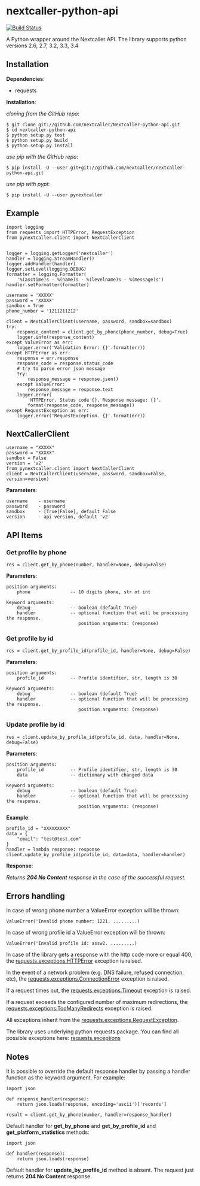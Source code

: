 nextcaller-python-api
=====================

[![Build Status](https://travis-ci.org/Nextcaller/nextcaller-python-api.svg?branch=master)](https://travis-ci.org/Nextcaller/nextcaller-python-api)

A Python wrapper around the Nextcaller API.
The library supports python versions 2.6, 2.7, 3.2, 3.3, 3.4

Installation
------------

**Dependencies**:

* requests

**Installation**:

*cloning from the GitHub repo*:

    $ git clone git://github.com/nextcaller/Nextcaller-python-api.git
    $ cd nextcaller-python-api
    $ python setup.py test
    $ python setup.py build
    $ python setup.py install

*use pip with the GitHub repo*:
    
    $ pip install -U --user git+git://github.com/nextcaller/nextcaller-python-api.git

*use pip with pypi*:

    $ pip install -U --user pynextcaller


Example
-------

    import logging
    from requests import HTTPError, RequestException
    from pynextcaller.client import NextCallerClient
    
    
    logger = logging.getLogger('nextcaller')
    handler = logging.StreamHandler()
    logger.addHandler(handler)
    logger.setLevel(logging.DEBUG)
    formatter = logging.Formatter(
        '%(asctime)s - %(name)s - %(levelname)s - %(message)s')
    handler.setFormatter(formatter)
    
    username = 'XXXXX'
    password = 'XXXXX'
    sandbox = True
    phone_number = '1211211212'
    
    client = NextCallerClient(username, password, sandbox=sandbox)
    try:
        response_content = client.get_by_phone(phone_number, debug=True)
        logger.info(response_content)
    except ValueError as err:
        logger.error('Validation Error: {}'.format(err))
    except HTTPError as err:
        response = err.response
        response_code = response.status_code
        # try to parse error json message
        try:
            response_message = response.json()
        except ValueError:
            response_message = response.text
        logger.error(
            'HTTPError. Status code {}. Response message: {}'.
            format(response_code, response_message))
    except RequestException as err:
        logger.error('RequestException. {}'.format(err))
    

NextCallerClient
----------------

    username = "XXXXX"
    password = "XXXXX"
    sandbox = False
    version = 'v2'
    from pynextcaller.client import NextCallerClient
    client = NextCallerClient(username, password, sandbox=False, version=version)

**Parameters**:

    username    - username
    password    - password
    sandbox     - [True|False], default False
    version     - api version, default 'v2'


API Items
-------------

### Get profile by phone ###

    res = client.get_by_phone(number, handler=None, debug=False)
    
**Parameters**:
    
    position arguments:
        phone               -- 10 digits phone, str ot int

    Keyword arguments:
        debug               -- boolean (default True)
        handler             -- optional function that will be processing the response.
                               position arguments: (response)

### Get profile by id ###

    res = client.get_by_profile_id(profile_id, handler=None, debug=False)
    
**Parameters**:
    
    position arguments:
        profile_id          -- Profile identifier, str, length is 30

    Keyword arguments:
        debug               -- boolean (default True)
        handler             -- optional function that will be processing the response.
                               position arguments: (response)


### Update profile by id ###

    res = client.update_by_profile_id(profile_id, data, handler=None, debug=False)
    
**Parameters**:

    position arguments:
        profile_id          -- Profile identifier, str, length is 30
        data                -- dictionary with changed data

    Keyword arguments:
        debug               -- boolean (default True)
        handler             -- optional function that will be processing the response.
                               position arguments: (response)

**Example**:

    profile_id = "XXXXXXXXX" 
    data = {
        "email": "test@test.com"
    }
    handler = lambda response: response
    client.update_by_profile_id(profile_id, data=data, handler=handler)

**Response**:

*Returns **204 No Content** response in the case of the successful request.*


Errors handling
---------------

In case of wrong phone number a ValueError exception will be thrown:

    ValueError('Invalid phone number: 1221. .........)

In case of wrong profile id a ValueError exception will be thrown:

    ValueError('Invalid profile id: assw2. .........)

In case of the library gets a response with the http code more or equal 400,
the [requests.exceptions.HTTPError](http://docs.python-requests.org/en/latest/api/#requests.exceptions.HTTPError)
exception is raised.

In the event of a network problem (e.g. DNS failure, refused connection, etc),
the [requests.exceptions.ConnectionError](http://docs.python-requests.org/en/latest/api/#requests.exceptions.ConnectionError)
exception is raised.

If a request times out,
the [requests.exceptions.Timeout](http://docs.python-requests.org/en/latest/api/#requests.exceptions.Timeout)
exception is raised.

If a request exceeds the configured number of maximum redirections, the
[requests.exceptions.TooManyRedirects](http://docs.python-requests.org/en/latest/api/#requests.exceptions.TooManyRedirects)
exception is raised.

All exceptions inherit from the
[requests.exceptions.RequestException](http://docs.python-requests.org/en/latest/api/#requests.exceptions.RequestException).

The library uses underlying python requests package. You can find all possible exceptions here:
[requests.exceptions](http://docs.python-requests.org/en/latest/api/#exceptions)

Notes
------

It is possible to override the default response handler by passing
a handler function as the keyword argument. For example:

    import json

    def response_handler(response):
        return json.loads(response, encoding='ascii')['records']

    result = client.get_by_phone(number, handler=response_handler)

Default handler for **get_by_phone** and **get_by_profile_id** and **get_platform_statistics** methods:

    import json

    def handler(response):
        return json.loads(response)

Default handler for **update_by_profile_id** method is absent.
The request just returns **204 No Content** response.
